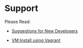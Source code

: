 # Support

Please Read:

* [Suggestions for New Developers](https://submitty.org/developer/getting_started/index)

* [VM Install using Vagrant](https://submitty.org/developer/getting_started/vm_install_using_vagrant)

